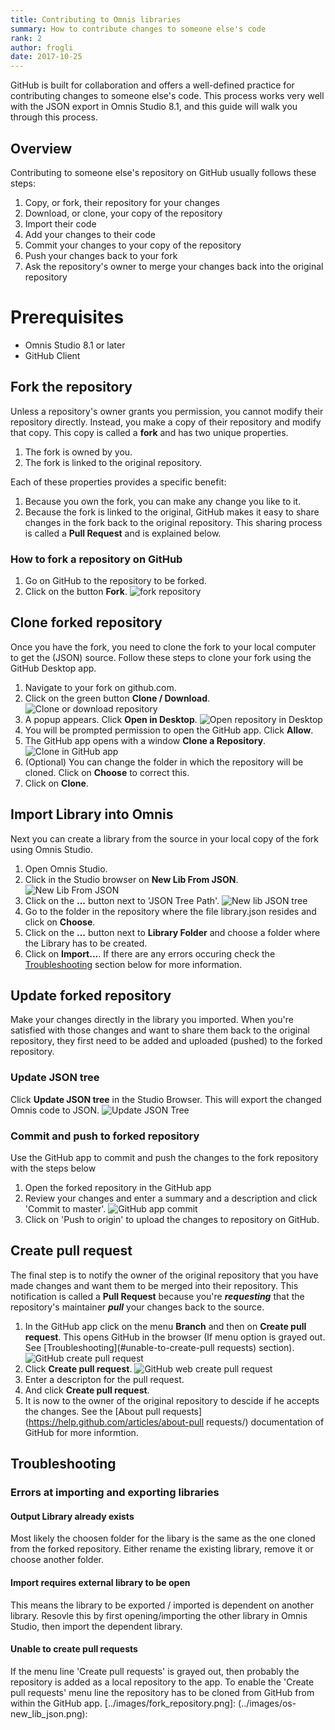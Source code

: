 ```yaml
---
title: Contributing to Omnis libraries
summary: How to contribute changes to someone else's code
rank: 2
author: frogli
date: 2017-10-25
---
```

GitHub is built for collaboration and offers a well-defined practice for contributing changes to someone else's code. This process works very well with the JSON export in Omnis Studio 8.1, and this guide will walk you through this process.

## Overview
Contributing to someone else's repository on GitHub usually follows these steps:
1. Copy, or fork, their repository for your changes
1. Download, or clone, your copy of the repository
1. Import their code
1. Add your changes to their code
1. Commit your changes to your copy of the repository
1. Push your changes back to your fork
1. Ask the repository's owner to merge your changes back into the original repository

# Prerequisites
* Omnis Studio 8.1 or later
* GitHub Client

## Fork the repository
Unless a repository's owner grants you permission, you cannot modify their repository directly. Instead, you make a copy of their repository and modify that copy. This copy is called a **fork** and has two unique properties.

1. The fork is owned by you.
1. The fork is linked to the original repository.

Each of these properties provides a specific benefit:

1. Because you own the fork, you can make any change you like to it.
1. Because the fork is linked to the original, GitHub makes it easy to share changes in the fork back to the original repository. This sharing process is called a **Pull Request** and is explained below.

### How to fork a repository on GitHub
1. Go on GitHub to the repository to be forked.
1. Click on the button **Fork**.
![fork repository](../images/fork_repository.png)

## Clone forked repository
Once you have the fork, you need to clone the fork to your local computer to get the (JSON) source. Follow these steps to clone your fork using the GitHub Desktop app.

1. Navigate to your fork on github.com.
1. Click on the green button **Clone / Download**. 
![Clone or download repository](../images/clone_or_download_repository.png)
1. A popup appears. Click **Open in Desktop**. 
![Open repository in Desktop](../images/clone_open_in_desktop_app.png)
1. You will be prompted permission to open the GitHub app. Click **Allow**.
1. The GitHub app opens with a window **Clone a Repository**. 
![Clone in GitHub app](../images/github_app_clone.png)
1. (Optional) You can change the folder in which the repository will be cloned. Click on **Choose** to correct this.
1. Click on **Clone**. 

## Import Library into Omnis
Next you can create a library from the source in your local copy of the fork using Omnis Studio.

1. Open Omnis Studio.
1. Click in the Studio browser on **New Lib From JSON**.
![New Lib From JSON](../images/os_new_lib_json.png)
1. Click on the **...** button next to 'JSON Tree Path'.
![New lib JSON tree](../images/os_new_library_json_window.png)
1. Go to the folder in the repository where the file library.json resides and click on **Choose**.
1. Click on the **...** button next to **Library Folder** and choose a folder where the Library has to be created.
1. Click on **Import...**. If there are any errors occuring check the 
[Troubleshooting](#errors-at-importing-and-exporting-libraries) section below for more information.

## Update forked repository
Make your changes directly in the library you imported. When you're satisfied with those changes and want to share them back to the original repository, they first need to be added and uploaded (pushed) to the forked repository.

### Update JSON tree
Click **Update JSON tree** in the Studio Browser. This will export the changed Omnis code to JSON.
![Update JSON Tree](../images/os_update_json_tree.png)

### Commit and push to forked repository
Use the GitHub app to commit and push the changes to the fork repository with the steps below

1. Open the forked repository in the GitHub app
1. Review your changes and enter a summary and a description and click 'Commit to master'.
![GitHub app commit](../images/github_app_commit.png)
1. Click on 'Push to origin' to upload the changes to repository on GitHub.

## Create pull request
The final step is to notify the owner of the original repository that you have made changes and want them to be merged into their repository. This notification is called a **Pull Request** because you're ___requesting___ that the repository's maintainer ___pull___ your changes back to the source.

1. In the GitHub app click on the menu **Branch** and then on **Create pull request**. This opens GitHub in the browser (If menu option is grayed out. See [Troubleshooting](#unable-to-create-pull requests) section).
![GitHub create pull request](../images/github_create_pull_request.png)
1. Click **Create pull request**.
![GitHub web create pull request](../images/github_web_create_pull_request.png)
1. Enter a descripton for the pull request.
1. And click **Create pull request**.
1. It is now to the owner of the original repository to descide if he accepts the changes. See the [About pull requests](https://help.github.com/articles/about-pull requests/) documentation of GitHub for more informtion.

## Troubleshooting
### Errors at importing and exporting libraries
#### Output Library already exists
Most likely the choosen folder for the libary is the same as the one cloned from the forked repository. Either rename the existing library, remove it or choose another folder.

#### Import requires external library to be open
This means the library to be exported / imported is dependent on another library. Resovle this by first opening/importing the other library in Omnis Studio, then import the dependent library.

#### Unable to create pull requests
If the menu line 'Create pull requests' is grayed out, then probably the repository is added as a local repository to the app. To enable the 'Create pull requests' menu line the repository has to be cloned from GitHub from within the GitHub app.
[../images/fork_repository.png]: 
(../images/os-new_lib_json.png): 